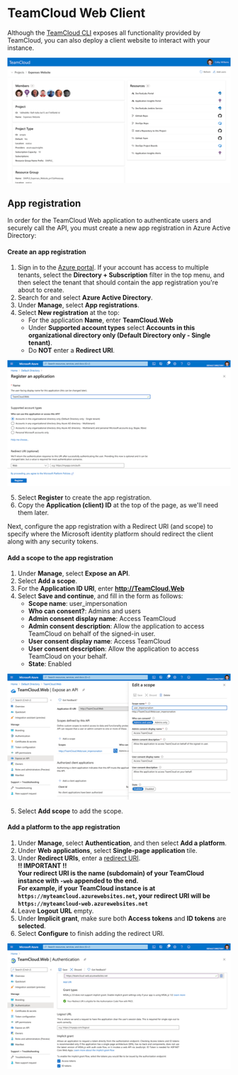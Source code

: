 # TeamCloud Web Client

Although the [TeamCloud CLI](CLI.md) exposes all functionality provided by TeamCloud, you can also deploy a client website to interact with your instance.

![TeamCloud website](img/tc_web_app_0.png)

## App registration

In order for the TeamCloud Web application to authenticate users and securely call the API, you must create a new app registration in Azure Active Directory:

#### Create an app registration

1. Sign in to the [Azure portal][azure-portal]. If your account has access to multiple tenants, select the **Directory + Subscription** filter in the top menu, and then select the tenant that should contain the app registration you're about to create.
2. Search for and select **Azure Active Directory**.
3. Under **Manage**, select **App registrations**.
4. Select **New registration** at the top:
   - For the application **Name**, enter **TeamCloud.Web**
   - Under **Supported account types** select **Accounts in this organizational directory only (Default Directory only - Single tenant)**.
   - Do **NOT** enter a **Redirect URI**.

![Register an application](img/tc_web_app_registration_0.png)

5. Select **Register** to create the app registration.
6. Copy the **Application (client) ID** at the top of the page, as we'll need them later.

Next, configure the app registration with a Redirect URI (and scope) to specify where the Microsoft identity platform should redirect the client along with any security tokens.

#### Add a scope to the app registration

1. Under **Manage**, select **Expose an API**.
2. Select **Add a scope**.
3. For the **Application ID URI**, enter **http://TeamCloud.Web**
4. Select **Save and continue**, and fill in the form as follows:
   - **Scope name**: user_impersonation
   - **Who can consent?**: Admins and users
   - **Admin consent display name**: Access TeamCloud
   - **Admin consent description**: Allow the application to access TeamCloud on behalf of the signed-in user.
   - **User consent display name**: Access TeamCloud
   - **User consent description**: Allow the application to access TeamCloud on your behalf.
   - **State**: Enabled

![Add Application scope](img/tc_web_app_registration_2.png)

5. Select **Add scope** to add the scope.

#### Add a platform to the app registration

1. Under **Manage**, select **Authentication**, and then select **Add a platform**.
2. Under **Web applications**, select **Single-page application** tile.
3. Under **Redirect URIs**, enter a [redirect URI][reply-url].  
   **:bangbang: IMPORTANT :bangbang:**  
   **Your redirect URI is the name (subdomain) of your TeamCloud instance with `-web` appended to the end.**  
   **For example, if your TeamCloud instance is at `https://myteamcloud.azurewebsites.net`, your redirect URI will be `https://myteamcloud-web.azurewebsites.net`**
4. Leave **Logout URL** empty.
5. Under **Implicit grant**, make sure both **Access tokens** and **ID tokens** are **selected**.
6. Select **Configure** to finish adding the redirect URI.

![Add Application redirect url](img/tc_web_app_registration_3.png)

[azure-portal]:https://portal.azure.com/
[reply-url]:https://docs.microsoft.com/en-us/azure/active-directory/develop/reply-url
